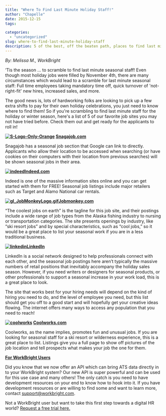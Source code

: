 ```yaml
---
title: "Where To Find Last Minute Holiday Staff!"
author: "Chapelle"
date: 2015-12-15
tags:

categories:
  - "uncategorized"
slug: where-to-find-last-minute-holiday-staff
description: 5 of the best, off the beaten path, places to find last minute seasonal help!
---
```

_By: Melissa M., WorkBright_  
  
‘Tis the season … to scramble to find last minute seasonal staff! Even though most holiday jobs were filled by November 4th, there are many circumstances which would lead to a scramble for last minute seasonal staff: Full time employees taking mandatory time off, quick turnover of 'not-right-fit' new hires, increased sales, and more.  
  
The good news is, lots of hardworking folks are looking to pick up a few extra shifts to pay for their own holiday celebrations, you just need to know where to find them! So if you're scrambling to find last minute staff for the holiday or winter season, here's a list of 5 of our favorite job sites you may not have tried before. Check them out and get ready for the applicants to roll in!  
  
 **[![S-Logo-Only-Orange](/images/blog/where-to-find-last-minute-holiday-staff/S-Logo-Only-Orange-150x150.jpg)](https://workbright.com/wp-content/uploads/2015/12/S-Logo-Only-Orange.jpg) [Snagajob.com](http://www.snagajob.com/)**  
  
Snagajob has a seasonal job section that Google can link to directly. Applicants who allow their location to be accessed when searching (or have cookies on their computers with their location from previous searches) will be shown seasonal jobs in their area.  
  
**[![indeed](/images/blog/where-to-find-last-minute-holiday-staff/indeed-150x150.jpg)](https://workbright.com/wp-content/uploads/2015/12/indeed.jpg)[Indeed.com](http://www.indeed.com/)**  
  
Indeed is one of the massive information sites online and you can get started with them for FREE! Seasonal job listings include major retailers such as Target and Alamo National car rentals.  
  
**[![gI_JobMonkeyLogo.gif](/images/blog/where-to-find-last-minute-holiday-staff/gI_JobMonkeyLogo.gif-150x150.jpg)](https://workbright.com/wp-content/uploads/2015/12/gI_JobMonkeyLogo.gif.jpg)[Jobmonkey.com](http://www.jobmonkey.com/)**  
  
“The coolest jobs on earth” is the tagline for this job site, and their postings include a wide range of job types from the Alaska fishing industry to nursing or transportation categories. The site presents openings by industry, like “ski resort jobs” and by special characteristics, such as “cool jobs,” so it would be a great place to list your seasonal work if you are in a less traditional business.  
  
**[![linkedin](/images/blog/where-to-find-last-minute-holiday-staff/linkedin-150x150.png)](https://workbright.com/wp-content/uploads/2015/12/linkedin.png)[LinkedIn](https://www.linkedin.com/)**  
  
LinkedIn is a social network designed to help professionals connect with each other, and the seasonal job postings here aren’t typically the massive numbers of retail positions that inevitably accompany the holiday sales season. However, if you need writers or designers for seasonal products, or other professionals to support a seasonal increase in your work load, this is a great place to look.  
  
The site that works best for your hiring needs will depend on the kind of hiring you need to do, and the level of employee you need, but this list should get you off to a good start and will hopefully get your creative ideas flowing. The internet offers many ways to access any population that you need to reach!  
  
 **[![coolworks](/images/blog/where-to-find-last-minute-holiday-staff/coolworks-150x150.jpeg)](https://workbright.com/wp-content/uploads/2015/12/coolworks.jpeg) [Coolworks.com](http://www.coolworks.com/)**  
  
Coolworks, as the name implies, promotes fun and unusual jobs. If you are looking for seasonal staff for a ski resort or wilderness experience, this is a great place to list. Listings give you a full page to show off pictures of the job location and tell prospects what makes your job the one for them.  
  
[**For WorkBright Users**](http://www.workbright.com)  
  
Did you know that we now offer an API which can bring ATS data directly in to your WorkBright system? Our new API is super powerful and can be used for this use case and many others! The only catch is you need to have development resources on your end to know how to hook into it. If you have development resources or are willing to find some and want to learn more, contact [support@workbright.com](mailto:support@workbright.com).  
  
Not a WorkBright user but want to take this first step towards a digital HR world? [Request a free trial here.](https://workbright.com/benefits-features/)
